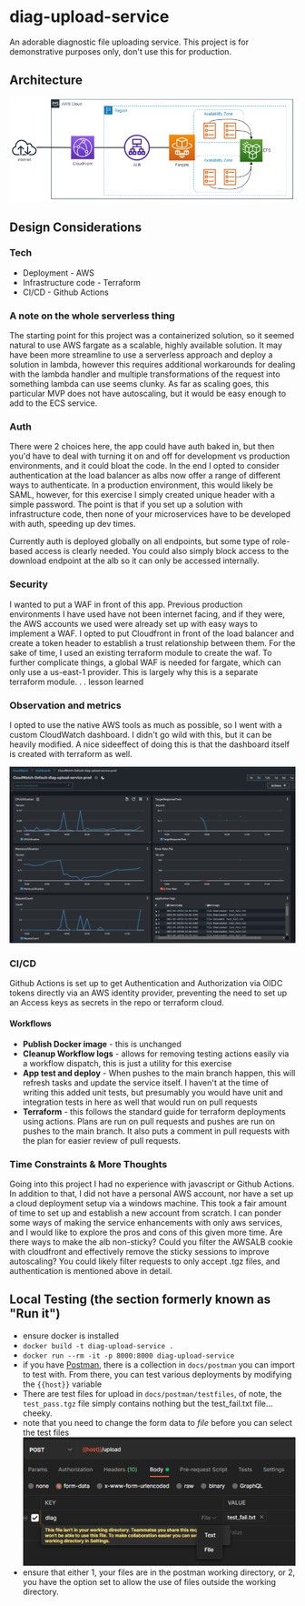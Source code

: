 # diag-upload-service

An adorable diagnostic file uploading service. This project is for demonstrative purposes only, don't use this for production. 

## Architecture

![diagram](docs/arch.drawio.png)


## Design Considerations

### Tech

- Deployment - AWS 
- Infrastructure code - Terraform 
- CI/CD - Github Actions 

### A note on the whole serverless thing

The starting point for this project was a containerized solution, so it seemed natural to use AWS fargate as a scalable, highly available solution. It may have been more streamline to use a serverless approach and deploy a solution in lambda, however this requires additional workarounds for dealing with the lambda handler and multiple transformations of the request into something lambda can use seems clunky. As far as scaling goes, this particular MVP does not have autoscaling, but it would be easy enough to add to the ECS service. 

### Auth

There were 2 choices here, the app could have auth baked in, but then you'd have to deal with turning it on and off for development vs production environments, and it could bloat the code. In the end I opted to consider authentication at the load balancer as albs now offer a range of different ways to authenticate. In a production environment, this would likely be SAML, however, for this exercise I simply created unique header with a simple password. The point is that if you set up a solution with infrastructure code, then none of your microservices have to be developed with auth, speeding up dev times. 

Currently auth is deployed globally on all endpoints, but some type of role-based access is clearly needed. You could also simply block access to the download endpoint at the alb so it can only be accessed internally. 

### Security

I wanted to put a WAF in front of this app. Previous production environments I have used have not been internet facing, and if they were, the AWS accounts we used were already set up with easy ways to implement a WAF. I opted to put Cloudfront in front of the load balancer and create a token header to establish a trust relationship between them. For the sake of time, I used an existing terraform module to create the waf. To further complicate things, a global WAF is needed for fargate, which can only use a us-east-1 provider. This is largely why this is a separate terraform module. . . lesson learned

### Observation and metrics

I opted to use the native AWS tools as much as possible, so I went with a custom CloudWatch dashboard. I didn't go wild with this, but it can be heavily modified. A nice sideeffect of doing this is that the dashboard itself is created with terraform as well. 

![dashboard](docs/dashboard.png)

### CI/CD

Github Actions is set up to get Authentication and Authorization via OIDC tokens directly via an AWS identity provider, preventing the need to set up an Access keys as secrets in the repo or terraform cloud.

#### Workflows

* **Publish Docker image** - this is unchanged
* **Cleanup Workflow logs** - allows for removing testing actions easily via a workflow dispatch, this is just a utility for this exercise
* **App test and deploy** - When pushes to the main branch happen, this will refresh tasks and update the service itself. I haven't at the time of writing this added unit tests, but presumably you would have unit and integration tests in here as well that would run on pull requests
* **Terraform** - this follows the standard guide for terraform deployments using actions. Plans are run on pull requests and pushes are run on pushes to the main branch. It also puts a comment in pull requests with the plan for easier review of pull requests.

### Time Constraints & More Thoughts

Going into this project I had no experience with javascript or Github Actions. In addition to that, I did not have a personal AWS account, nor have a set up a cloud deployment setup via a windows machine. This took a fair amount of time to set up and establish a new account from scratch. I can ponder some ways of making the service enhancements with only aws services, and I would like to explore the pros and cons of this given more time. Are there ways to make the alb non-sticky? Could you filter the AWSALB cookie with cloudfront and effectively remove the sticky sessions to improve autoscaling? You could likely filter requests to only accept .tgz files, and authentication is mentioned above in detail. 

## Local Testing (the section formerly known as "Run it")

- ensure docker is installed
- `docker build -t diag-upload-service .`
- `docker run --rm -it -p 8000:8000 diag-upload-service` 
- if you have [Postman](https://www.postman.com/), there is a collection in `docs/postman` you can import to test with. From there, you can test various deployments by modifying the `{{host}}` variable 
- There are test files for upload in `docs/postman/testfiles`, of note, the `test_pass.tgz` file simply contains nothing but the test_fail.txt file... cheeky.
- note that you need to change the form data to *file* before you can select the test files  ![diagram](docs/postman.png) 
- ensure that either 1, your files are in the postman working directory, or 2, you have the option set to allow the use of files outside the working directory.
